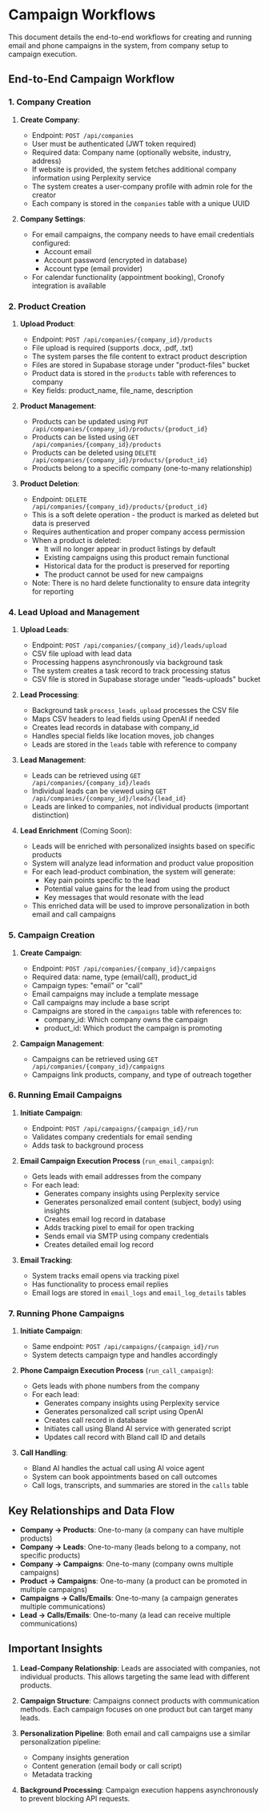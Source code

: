 # Campaign Workflows

This document details the end-to-end workflows for creating and running email and phone campaigns in the system, from company setup to campaign execution.

## End-to-End Campaign Workflow

### 1. Company Creation

1. **Create Company**:
   - Endpoint: `POST /api/companies`
   - User must be authenticated (JWT token required)
   - Required data: Company name (optionally website, industry, address)
   - If website is provided, the system fetches additional company information using Perplexity service
   - The system creates a user-company profile with admin role for the creator
   - Each company is stored in the `companies` table with a unique UUID

2. **Company Settings**:
   - For email campaigns, the company needs to have email credentials configured:
     - Account email
     - Account password (encrypted in database)
     - Account type (email provider)
   - For calendar functionality (appointment booking), Cronofy integration is available

### 2. Product Creation

1. **Upload Product**:
   - Endpoint: `POST /api/companies/{company_id}/products`
   - File upload is required (supports .docx, .pdf, .txt)
   - The system parses the file content to extract product description
   - Files are stored in Supabase storage under "product-files" bucket
   - Product data is stored in the `products` table with references to company
   - Key fields: product_name, file_name, description

2. **Product Management**:
   - Products can be updated using `PUT /api/companies/{company_id}/products/{product_id}`
   - Products can be listed using `GET /api/companies/{company_id}/products`
   - Products can be deleted using `DELETE /api/companies/{company_id}/products/{product_id}`
   - Products belong to a specific company (one-to-many relationship)

3. **Product Deletion**:
   - Endpoint: `DELETE /api/companies/{company_id}/products/{product_id}`
   - This is a soft delete operation - the product is marked as deleted but data is preserved
   - Requires authentication and proper company access permission
   - When a product is deleted:
     - It will no longer appear in product listings by default
     - Existing campaigns using this product remain functional
     - Historical data for the product is preserved for reporting
     - The product cannot be used for new campaigns
   - Note: There is no hard delete functionality to ensure data integrity for reporting

### 4. Lead Upload and Management

1. **Upload Leads**:
   - Endpoint: `POST /api/companies/{company_id}/leads/upload`
   - CSV file upload with lead data
   - Processing happens asynchronously via background task
   - The system creates a task record to track processing status
   - CSV file is stored in Supabase storage under "leads-uploads" bucket

2. **Lead Processing**:
   - Background task `process_leads_upload` processes the CSV file
   - Maps CSV headers to lead fields using OpenAI if needed
   - Creates lead records in database with company_id
   - Handles special fields like location moves, job changes
   - Leads are stored in the `leads` table with reference to company

3. **Lead Management**:
   - Leads can be retrieved using `GET /api/companies/{company_id}/leads`
   - Individual leads can be viewed using `GET /api/companies/{company_id}/leads/{lead_id}`
   - Leads are linked to companies, not individual products (important distinction)

4. **Lead Enrichment** (Coming Soon):
   - Leads will be enriched with personalized insights based on specific products
   - System will analyze lead information and product value proposition
   - For each lead-product combination, the system will generate:
     - Key pain points specific to the lead
     - Potential value gains for the lead from using the product
     - Key messages that would resonate with the lead
   - This enriched data will be used to improve personalization in both email and call campaigns

### 5. Campaign Creation

1. **Create Campaign**:
   - Endpoint: `POST /api/companies/{company_id}/campaigns`
   - Required data: name, type (email/call), product_id
   - Campaign types: "email" or "call"
   - Email campaigns may include a template message
   - Call campaigns may include a base script
   - Campaigns are stored in the `campaigns` table with references to:
     - company_id: Which company owns the campaign
     - product_id: Which product the campaign is promoting

2. **Campaign Management**:
   - Campaigns can be retrieved using `GET /api/companies/{company_id}/campaigns`
   - Campaigns link products, company, and type of outreach together

### 6. Running Email Campaigns

1. **Initiate Campaign**:
   - Endpoint: `POST /api/campaigns/{campaign_id}/run`
   - Validates company credentials for email sending
   - Adds task to background process

2. **Email Campaign Execution Process** (`run_email_campaign`):
   - Gets leads with email addresses from the company
   - For each lead:
     - Generates company insights using Perplexity service
     - Generates personalized email content (subject, body) using insights
     - Creates email log record in database
     - Adds tracking pixel to email for open tracking
     - Sends email via SMTP using company credentials
     - Creates detailed email log record

3. **Email Tracking**:
   - System tracks email opens via tracking pixel
   - Has functionality to process email replies
   - Email logs are stored in `email_logs` and `email_log_details` tables

### 7. Running Phone Campaigns

1. **Initiate Campaign**:
   - Same endpoint: `POST /api/campaigns/{campaign_id}/run`
   - System detects campaign type and handles accordingly

2. **Phone Campaign Execution Process** (`run_call_campaign`):
   - Gets leads with phone numbers from the company
   - For each lead:
     - Generates company insights using Perplexity service
     - Generates personalized call script using OpenAI
     - Creates call record in database
     - Initiates call using Bland AI service with generated script
     - Updates call record with Bland call ID and details

3. **Call Handling**:
   - Bland AI handles the actual call using AI voice agent
   - System can book appointments based on call outcomes
   - Call logs, transcripts, and summaries are stored in the `calls` table

## Key Relationships and Data Flow

- **Company → Products**: One-to-many (a company can have multiple products)
- **Company → Leads**: One-to-many (leads belong to a company, not specific products)
- **Company → Campaigns**: One-to-many (company owns multiple campaigns)
- **Product → Campaigns**: One-to-many (a product can be promoted in multiple campaigns)
- **Campaigns → Calls/Emails**: One-to-many (a campaign generates multiple communications)
- **Lead → Calls/Emails**: One-to-many (a lead can receive multiple communications)

## Important Insights

1. **Lead-Company Relationship**: Leads are associated with companies, not individual products. This allows targeting the same lead with different products.

2. **Campaign Structure**: Campaigns connect products with communication methods. Each campaign focuses on one product but can target many leads.

3. **Personalization Pipeline**: Both email and call campaigns use a similar personalization pipeline:
   - Company insights generation
   - Content generation (email body or call script)
   - Metadata tracking

4. **Background Processing**: Campaign execution happens asynchronously to prevent blocking API requests. 